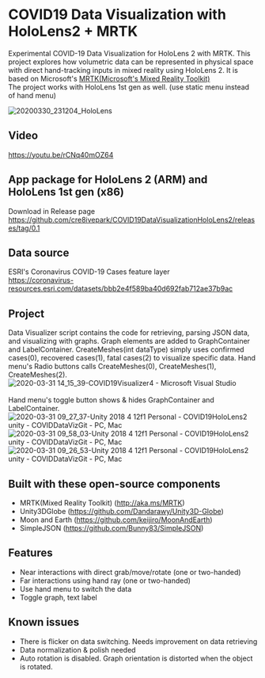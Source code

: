 # COVID19 Data Visualization with HoloLens2 + MRTK
Experimental COVID-19 Data Visualization for HoloLens 2 with MRTK. This project explores how volumetric data can be represented in physical space with direct hand-tracking inputs in mixed reality using HoloLens 2. It is based on Microsoft's [MRTK(Microsoft's Mixed Reality Toolkit)](https://github.com/microsoft/MixedRealityToolkit-Unity)<br/> The project works with HoloLens 1st gen as well. (use static menu instead of hand menu)<br/>

![20200330_231204_HoloLens](https://user-images.githubusercontent.com/13754172/78055611-a31a6400-7338-11ea-82e2-05987de9feeb.jpg)

## Video
https://youtu.be/rCNq40mOZ64

## App package for HoloLens 2 (ARM) and HoloLens 1st gen (x86)
Download in Release page
https://github.com/cre8ivepark/COVID19DataVisualizationHoloLens2/releases/tag/0.1

## Data source
ESRI's Coronavirus COVID-19 Cases feature layer<br/>
https://coronavirus-resources.esri.com/datasets/bbb2e4f589ba40d692fab712ae37b9ac

## Project
Data Visualizer script contains the code for retrieving, parsing JSON data, and visualizing with graphs. Graph elements are added to GraphContainer and LabelContainer. CreateMeshes(int dataType) simply uses confirmed cases(0), recovered cases(1), fatal cases(2) to visualize specific data. Hand menu's Radio buttons calls CreateMeshes(0), CreateMeshes(1), CreateMeshes(2).
![2020-03-31 14_15_39-COVID19Visualizer4 - Microsoft Visual Studio](https://user-images.githubusercontent.com/13754172/78075917-3fa12e00-735a-11ea-9dad-4c92f2d81a80.png)
<br/><br/>
Hand menu's toggle button shows & hides GraphContainer and LabelContainer. <br/>
![2020-03-31 09_27_37-Unity 2018 4 12f1 Personal - COVID19HoloLens2 unity - COVIDDataVizGit - PC, Mac ](https://user-images.githubusercontent.com/13754172/78075934-44fe7880-735a-11ea-9309-3a34aa4c4666.png)
![2020-03-31 09_58_03-Unity 2018 4 12f1 Personal - COVID19HoloLens2 unity - COVIDDataVizGit - PC, Mac ](https://user-images.githubusercontent.com/13754172/78075949-4cbe1d00-735a-11ea-89bd-7192651ee959.png)
![2020-03-31 09_26_53-Unity 2018 4 12f1 Personal - COVID19HoloLens2 unity - COVIDDataVizGit - PC, Mac ](https://user-images.githubusercontent.com/13754172/78075958-5051a400-735a-11ea-85eb-84486f166dd4.png)


## Built with these open-source components
- MRTK(Mixed Reality Toolkit) (http://aka.ms/MRTK)
- Unity3DGlobe (https://github.com/Dandarawy/Unity3D-Globe)
- Moon and Earth (https://github.com/keijiro/MoonAndEarth)
- SimpleJSON (https://github.com/Bunny83/SimpleJSON)

## Features
- Near interactions with direct grab/move/rotate (one or two-handed)
- Far interactions using hand ray (one or two-handed)
- Use hand menu to switch the data
- Toggle graph, text label

## Known issues
- There is flicker on data switching. Needs improvement on data retrieving
- Data normalization & polish needed
- Auto rotation is disabled. Graph orientation is distorted when the object is rotated.
